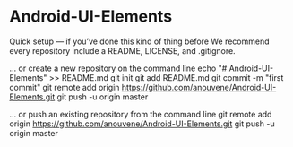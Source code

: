 # Android-UI-Elements

Quick setup — if you’ve done this kind of thing before
We recommend every repository include a README, LICENSE, and .gitignore. 

… or create a new repository on the command line
echo "# Android-UI-Elements" >> README.md
git init
git add README.md
git commit -m "first commit"
git remote add origin https://github.com/anouvene/Android-UI-Elements.git
git push -u origin master

… or push an existing repository from the command line
git remote add origin https://github.com/anouvene/Android-UI-Elements.git
git push -u origin master

